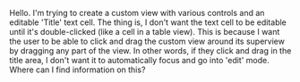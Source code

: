 

Hello. I'm trying to create a custom view with various controls and an editable 'Title' text cell. The thing is, I don't want the text cell to be editable until it's double-clicked (like a cell in a table view). This is because I want the user to be able to click and drag the custom view around its superview by dragging any part of the view. In other words, if they click and drag in the title area, I don't want it to automatically focus and go into 'edit' mode. Where can I find information on this?
